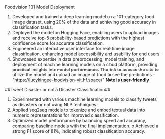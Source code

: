 Foodvision 101 Model Deployment
1. Developed and trained a deep learning model on a 101-category food image dataset, using 20% of the data and achieving good accuracy in classification tasks.
2. Deployed the model on Hugging Face, enabling users to upload images and receive top-5 probability-based predictions with the highest confidence score for accurate classification.
3. Engineered an interactive user interface for real-time image classification, enhancing model accessibility and usability for end users.
4. Showcased expertise in data preprocessing, model training, and deployment of machine learning models on a cloud platform, providing practical insights into model performance.
The link to access the site to utilize the model and upload an image of food to see the predictions - "https://lucykingee-foodvision-vit.hf.space/" **Note is user-friendly**



##Tweet Disaster or not a Disaster Classification##
1. Experimented with various machine learning models to classify tweets as disasters or not using NLP techniques.
2. Applied seq2seq models to tokenize and embed textual data into numeric representations for improved classification.
3. Optimized model performance by balancing speed and accuracy, comparing baseline models with the final implementation.
o Achieved a strong F1 score of 81%, indicating robust classification accuracy.
